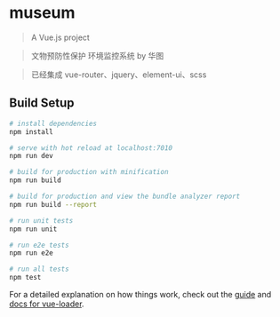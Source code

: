 # museum

> A Vue.js project

> 文物预防性保护 环境监控系统   by 华图


> 已经集成 vue-router、jquery、element-ui、scss

## Build Setup

``` bash
# install dependencies
npm install

# serve with hot reload at localhost:7010
npm run dev

# build for production with minification
npm run build

# build for production and view the bundle analyzer report
npm run build --report

# run unit tests
npm run unit

# run e2e tests
npm run e2e

# run all tests
npm test
```

For a detailed explanation on how things work, check out the [guide](http://vuejs-templates.github.io/webpack/) and [docs for vue-loader](http://vuejs.github.io/vue-loader).
